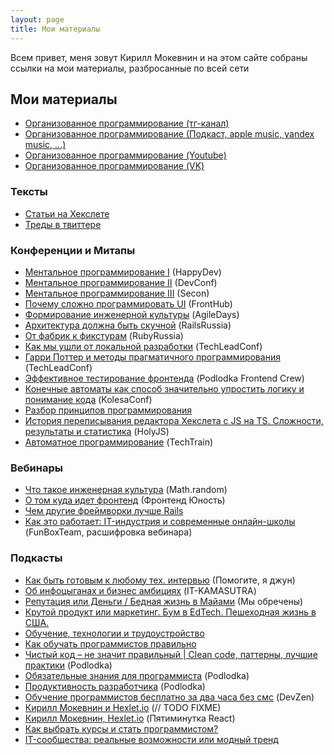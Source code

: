 ```yaml
---
layout: page
title: Мои материалы
---
```

Всем привет, меня зовут Кирилл Мокевнин и на этом сайте собраны ссылки на мои материалы, разбросанные по всей сети

## Мои материалы

- [Организованное программирование (тг-канал)](https://t.me/orgprog)
- [Организованное программирование (Подкаст, apple music, yandex music, ...)](https://podcast.ru/1734325321)
- [Организованное программирование (Youtube)](https://www.youtube.com/c/KirillMokevnin)
- [Организованное программирование (VK)](https://vk.com/orgprog)

### Тексты

- [Статьи на Хекслете](https://ru.hexlet.io/u/mokevnin/blog_posts)
- [Треды в твиттере](https://guides.hexlet.io/usefull-twitter-threads/)

### Конференции и Митапы

- [Ментальное программирование I](https://www.youtube.com/watch?v=EEq1wdM2M2w) (HappyDev)
- [Ментальное программирование II](https://www.youtube.com/watch?v=vkUTX1hruF8) (DevConf)
- [Ментальное программирование III](https://www.youtube.com/watch?v=JnURhIf194s) (Secon)
- [Почему сложно программировать UI](https://www.youtube.com/watch?v=DCeNCr2tKOI) (FrontHub)
- [Формирование инженерной культуры](https://www.youtube.com/watch?v=W7GlELjRODw) (AgileDays)
- [Архитектура должна быть скучной](https://www.youtube.com/watch?v=NbMt4uFIL8c) (RailsRussia)
- [От фабрик к фикстурам](https://www.youtube.com/watch?v=whJ-6PKqGOc&lc=UgwZZup1BRDsB_oP6tp4AaABAg) (RubyRussia)
- [Как мы ушли от локальной разработки](https://www.youtube.com/watch?v=WVjz0HcAWOs) (TechLeadConf)
- [Гарри Поттер и методы прагматичного программирования](https://www.youtube.com/watch?v=zrUwYBzb9zY) (TechLeadConf)
- [Эффективное тестирование фронтенда](https://youtu.be/e9DRhxRwsfU) (Podlodka Frontend Crew)
- [Конечные автоматы как способ значительно упростить логику и понимание кода](https://www.youtube.com/watch?v=Yi2E1DIqoow&t=20041s) (KolesaConf)
- [Разбор принципов программирования](https://youtu.be/OPa-ZVBtV0U?t=1873)
- [История переписывания редактора Хекслета с JS на TS. Сложности, результаты и статистика](https://holyjs.ru/archive/2024%20Spring/talks/873f5ab998904ba08a8914b95c8dc6d5/?referer=%2Farchive%2F2024%2520Spring%2Fpersons%2F1ac5d28054cb4c6f8e59cfe884c28473%2F) (HolyJS)
- [Автоматное программирование](https://techtrain.ru/talks/2e5b8d73a5ee486ab9d2fb1e67ca7981/?referer=%2Fpersons%2F979c0cb57eeb4fe781c3d7404c43caa6%2F) (TechTrain)

### Вебинары

- [Что такое инженерная культура](https://www.youtube.com/watch?v=rQ_IXr1VkAA) (Math.random)
- [О том куда идет фронтенд](https://www.youtube.com/watch?v=oylJcKEuNRw) (Фронтенд Юность)
- [Чем другие фреймворки лучше Rails](https://www.youtube.com/watch?v=bP_sNPgiJKY)
- [Как это работает: IT-индустрия и современные онлайн-школы](https://medium.com/funboxteam/как-это-работает-it-индустрия-и-современные-онлайн-школы-c84b6bf80813) (FunBoxTeam, расшифровка вебинара)

### Подкасты

- [Как быть готовым к любому тех. интервью](https://www.youtube.com/watch?v=d__AzR2on5A) (Помогите, я джун)
- [Об инфоцыганах и бизнес амбициях](https://www.youtube.com/watch?v=GXVzL3AFrLw) (IT-KAMASUTRA)
- [Репутация или Деньги / Бедная жизнь в Майами](https://www.youtube.com/watch?v=UKjmafONRsg) (Мы обречены)
- [Крутой продукт или маркетинг. Бум в EdTech. Пешеходная жизнь в США.](https://www.youtube.com/watch?app=desktop&v=ChlVgqzArUg)
- [Обучение, технологии и трудоустройство](https://www.youtube.com/watch?v=0Dt8yJq34tw)
- [Как обучать программистов правильно](https://www.youtube.com/watch?v=iM-gFlCLcLk)
- [Чистый код – не значит правильный | Clean code, паттерны, лучшие практики](https://www.youtube.com/watch?v=3deXOXWlHeg) (Podlodka)
- [Обязательные знания для программиста](https://www.youtube.com/watch?v=GoAixzrElQc) (Podlodka)
- [Продуктивность разработчика](https://www.youtube.com/watch?v=ajZD5IDD72M) (Podlodka)
- [Обучение программистов бесплатно за два часа без смс](https://devzen.ru/episode-0226/) (DevZen)
- [Кирилл Мокевнин и Hexlet.io](https://podcasts.apple.com/ru/podcast/06-кирилл-мокевнин-и-hexlet-io/id1418009808?i=1000421270087) (// TODO FIXME)
- [Кирилл Мокевнин, Hexlet.io](https://podster.fm/podcasts/5minreact/e/179311/33-kirill-mokevnin-hexletio) (Пятиминутка React)
- [Как выбрать курсы и стать программистом?](https://www.youtube.com/watch?si=JSUK6XX8YLWM6_gi&v=IFPY_VMRCQ4&feature=youtu.be)
- [IT-сообщества: реальные возможности или модный тренд](https://www.youtube.com/watch?v=JQxbkqqGAOg)

